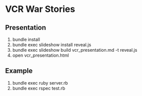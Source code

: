 # VCR War Stories

## Presentation

1. bundle install
1. bundle exec slideshow install reveal.js
1. bundle exec slideshow build vcr_presentation.md -t reveal.js
1. open vcr_presentation.html

## Example
1. bundle exec ruby server.rb
1. bundle exec rspec test.rb
